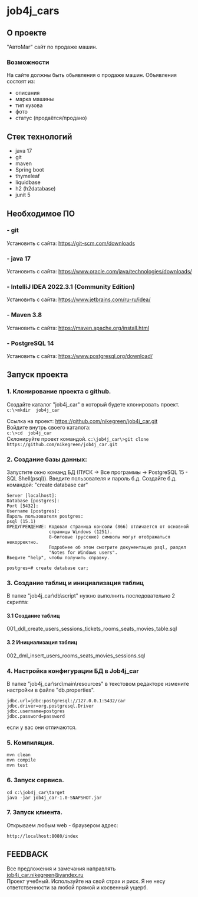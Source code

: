 # job4j_cars
## О проекте
"АвтоМаг"  сайт по продаже машин. 
### Возможности
На сайте должны быть обьявления о продаже машин. 
Объявления состоят из: <br>
- описания
- марка машины
- тип кузова
- фото
- статус (продаётся/продано)

## Стек технологий
- java 17
- git 
- maven
- Spring boot
- thymeleaf
- liquidbase
- h2 (h2database)
- junit 5

## Необходимое ПО
### - git
Установить с сайта: https://git-scm.com/downloads

### - java 17
Установить с сайта: https://www.oracle.com/java/technologies/downloads/

### - IntelliJ IDEA 2022.3.1 (Community Edition)
Установить с сайта: https://www.jetbrains.com/ru-ru/idea/

### - Maven 3.8
Установить с сайта: https://maven.apache.org/install.html

### - PostgreSQL 14
Установить с сайта: https://www.postgresql.org/download/

## Запуск проекта

### 1. Клонирование проекта с github.
Создайте каталог "job4j_car" в который будете клонировать проект.<br>
```c:\>mkdir  job4j_car``` <br>

Ссылка на проект: https://github.com/nikegreen/job4j_car.git <br>
Войдите внутрь своего каталога:<br>
```c:\>cd  job4j_car``` <br>
Склонируйте проект командой.
```c:\job4j_car\>git clone https://github.com/nikegreen/job4j_car.git``` <br>

### 2. Создание базы данных:
Запустите окно команд БД (ПУСК -> Все программы -> PostgreSQL 15 - SQL Shell(psql)).
Введите пользователя и пароль б.д.
Создайте б.д. командой: "create database car" <br>
```
Server [localhost]:
Database [postgres]:
Port [5432]:
Username [postgres]:
Пароль пользователя postgres:
psql (15.1)
ПРЕДУПРЕЖДЕНИЕ: Кодовая страница консоли (866) отличается от основной
                страницы Windows (1251).
                8-битовые (русские) символы могут отображаться некорректно.
                Подробнее об этом смотрите документацию psql, раздел
                "Notes for Windows users".
Введите "help", чтобы получить справку.

postgres=# create database car;
 ``` 
### 3. Создание таблиц и инициализация таблиц
В папке "job4j_car\db\script" нужно выполнить последовательно 2 скрипта:<br>

#### 3.1 Создание таблиц
001_ddl_create_users_sessions_tickets_rooms_seats_movies_table.sql <br>

#### 3.2 Инициализация таблиц
002_dml_insert_users_rooms_seats_movies_sessions.sql

### 4. Настройка конфигурации БД в Job4j_car
В папке "job4j_car\srс\main\resources" в текстовом редакторе измените настройки в файле "db.properties".
```
jdbc.url=jdbc:postgresql://127.0.0.1:5432/car
jdbc.driver=org.postgresql.Driver
jdbc.username=postgres
jdbc.password=password
```
если у вас они отличаются.

### 5. Компиляция.
```
mvn clean
mvn compile
mvn test
```
### 6. Запуск сервиса.
```
cd c:\job4j_car\target
java -jar job4j_car-1.0-SNAPSHOT.jar 
```
### 7. Запуск клиента.
Открываем любым web - браузером адрес:
```
http://localhost:8080/index
```

## FEEDBACK
Все предложения и замечания направлять job4j_car.nikegreen@yandex.ru <br>
Проект учебный. Используйте на свой страх и риск.
Я не несу ответственности за любой прямой и косвенный ущерб.
